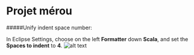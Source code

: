 # Projet mérou


#####Unify indent space number:

In Eclipse Settings, choose on the left **Formatter** down **Scala**, and set the **Spaces to indent** to **4**.
![alt text](https://github.com/jxw1102/Projet-merou.git/formatter.png "description")
